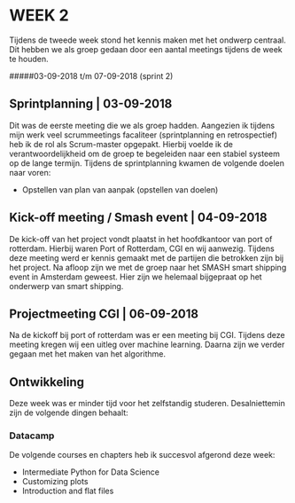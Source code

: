 # WEEK 2
Tijdens de tweede week stond het kennis maken met het ondwerp centraal. Dit hebben we als groep gedaan 
door een aantal meetings tijdens de week te houden. 

#####03-09-2018 t/m 07-09-2018 (sprint 2) 

## Sprintplanning | 03-09-2018
Dit was de eerste meeting die we als groep hadden. Aangezien ik tijdens mijn werk veel scrummeetings facaliteer 
(sprintplanning en retrospectief) heb ik de rol als Scrum-master opgepakt. Hierbij voelde ik de verantwoordelijkheid 
om de groep te begeleiden naar een stabiel systeem op de lange termijn. Tijdens de sprintplanning kwamen de volgende doelen naar voren:
- Opstellen van plan van aanpak (opstellen van doelen) 

## Kick-off meeting / Smash event | 04-09-2018
De kick-off van het project vondt plaatst in het hoofdkantoor van port of rotterdam. Hierbij waren Port of Rotterdam, CGI 
en wij aanwezig. Tijdens deze meeting werd er kennis gemaakt met de partijen die betrokken zijn bij het project.
Na afloop zijn we met de groep naar het SMASH smart shipping event in Amsterdam geweest. Hier zijn we helemaal 
bijgepraat op het onderwerp van smart shipping.


## Projectmeeting CGI |  06-09-2018
Na de kickoff bij port of rotterdam was er een meeting bij CGI. Tijdens deze meeting kregen wij een 
uitleg over machine learning. Daarna zijn we verder gegaan met het maken van het algorithme.


## Ontwikkeling
Deze week was er minder tijd voor het zelfstandig studeren. Desalniettemin zijn de volgende dingen behaalt:

### Datacamp
De volgende courses en chapters heb ik succesvol afgerond deze week:
- Intermediate Python for Data Science
- Customizing plots
- Introduction and flat files
